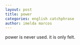 ```yaml
---
layout: post
title: power
categories: english catchphrase
author: imelda marcos
---
```

power is never used. it is only felt.
